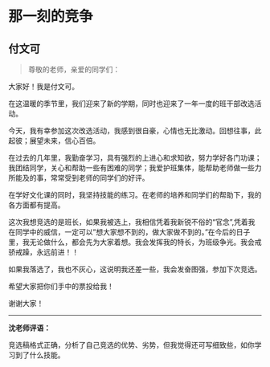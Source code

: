 # 那一刻的竞争 #

## 付文可 ##

> 尊敬的老师，亲爱的同学们：
   
大家好！我是付文可。
   
在这温暖的季节里，我们迎来了新的学期，同时也迎来了一年一度的班干部改选活动。
   
今天，我有幸参加这次改选活动，我感到很自豪，心情也无比激动。回想往事，此起彼；展望未来，信心百倍。
   
在过去的几年里，我勤奋学习，具有强烈的上进心和求知欲，努力学好各门功课；我团结同学，关心和帮助一些有困难的同学；我爱护班集体，能帮助老师做一些力所能及的事，常常受到老师的同学们的好评。
   
在学好文化课的同时，我坚持技能的练习。在老师的培养和同学们的帮助下，我的各方面都有提高。
   
这次我想竞选的是班长，如果我被选上，我相信凭着我新锐不俗的“官念”,凭着我在同学中的威信，一定可以”想大家想不到的，做大家做不到的。”在今后的日子里，我无论做什么，都会先为大家着想。我会发挥我的特长，为班级争光。我会戒骄戒躁，永远前进！！
   
如果我落选了，我也不灰心，这说明我还差一些，我会发奋图强，参加下次竞选。
   
希望大家把你们手中的票投给我！
   
谢谢大家！

-------------------------------------

**沈老师评语：**

竞选稿格式正确，分析了自己竞选的优势、劣势，但我觉得还可写细致些，如你学习到了什么技能。
            